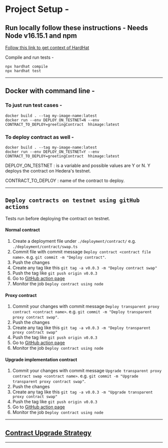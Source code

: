 # Project Setup -

## Run locally follow these instructions - Needs Node v16.15.1  and npm

[Follow this link to get context of HardHat](https://hardhat.org/getting-started)

Compile and run tests - 
```shell
npx hardhat compile
npx hardhat test
```
----

## Docker with command line -

### To just run test cases -
 ```shell
 docker build . --tag my-image-name:latest   
 docker run --env DEPLOY_ON_TESTNET=N --env CONTRACT_TO_DEPLOY=greetingContract  hhimage:latest
 ```

### To deploy contract as well -
 ```shell
 docker build . --tag my-image-name:latest   
 docker run --env DEPLOY_ON_TESTNET=Y --env CONTRACT_TO_DEPLOY=greetingContract  hhimage:latest
 ```
            
DEPLOY_ON_TESTNET
: is a variable and possible values are Y or N. Y deploys the contract on Hedera's testnet.

CONTRACT_TO_DEPLOY
: name of the contract to deploy.

----

## `Deploy contracts on testnet using gitHub actions`
Tests run before deploying the contract on testnet.

#### Normal contract

1. Create a deployment file under `./deployment/contract/` e.g. `./deployment/contract/swap.ts`
2. Commit file with commit message `Deploy contract <contract file name>`. e.g. `git commit -m "Deploy contract"`.
3. Push the changes
4. Create any tag like this `git tag -a v0.0.3 -m "Deploy contract swap"`
5. Push the tag like `git push origin v0.0.3`
6. Go to [GitHub action page](https://github.com/hashgraph/hedera-accelerator-defi-dex/actions) 
7. Monitor the job `Deploy contract using node` 

#### Proxy contract

1. Commit your changes with commit message `Deploy transparent proxy contract <contract name>`. e.g. `git commit -m "Deploy transparent proxy contract swap"`.
2. Push the changes
3. Create any tag like this `git tag -a v0.0.3 -m "Deploy transparent proxy contract swap"`
4. Push the tag like `git push origin v0.0.3`
5. Go to [GitHub action page](https://github.com/hashgraph/hedera-accelerator-defi-dex/actions) 
6. Monitor the job `Deploy contract using node` 

#### Upgrade implementation contract

1. Commit your changes with commit message `Upgrade transparent proxy contract swap <contract name>`. e.g. `git commit -m "Upgrade transparent proxy contract swap"`.
2. Push the changes
3. Create any tag like this `git tag -a v0.0.3 -m "Upgrade transparent proxy contract swap"`
4. Push the tag like `git push origin v0.0.3`
5. Go to [GitHub action page](https://github.com/hashgraph/hedera-accelerator-defi-dex/actions) 
6. Monitor the job `Deploy contract using node` 

-----
## [Contract Upgrade Strategy](./UPGRADE.md)
-----